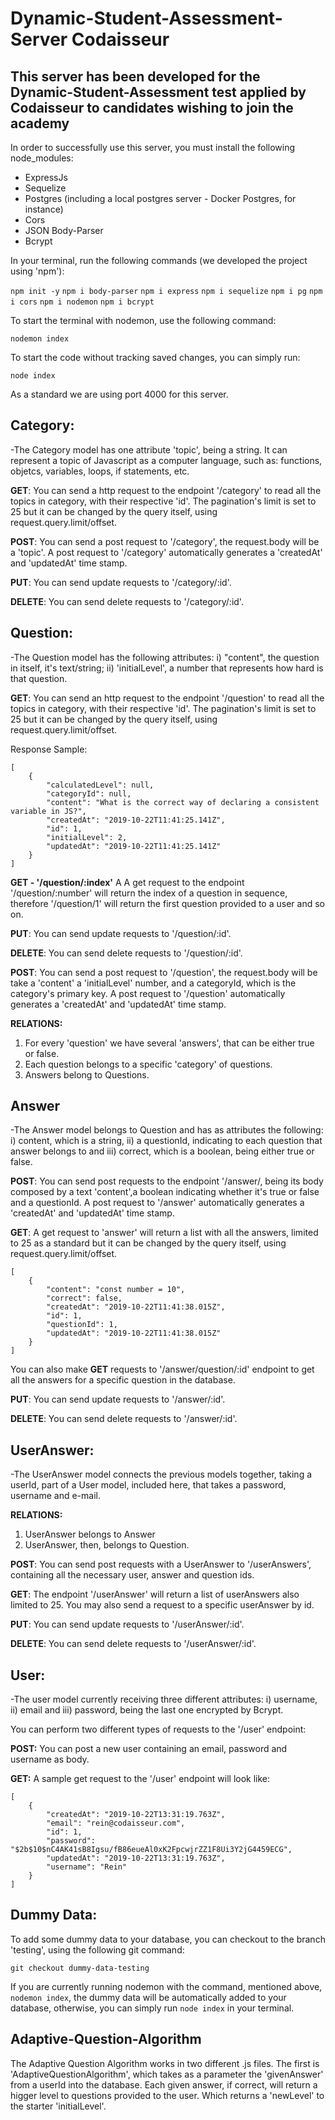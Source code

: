  # Dynamic-Student-Assessment-Server Codaisseur

 ## This server has been developed for the Dynamic-Student-Assessment test applied by Codaisseur to candidates wishing to join the academy

 In order to successfully use this server, you must install the following node_modules:

 - ExpressJs
 - Sequelize 
 - Postgres (including a local postgres server - Docker Postgres, for instance)
 - Cors 
 - JSON Body-Parser
 - Bcrypt

 In your terminal, run the following commands (we developed the project using 'npm'):

 `npm init -y`
 `npm i body-parser`
 `npm i express`
 `npm i sequelize`
 `npm i pg`
 `npm i cors`
 `npm i nodemon`
 `npm i bcrypt`

 To start the terminal with nodemon, use the following command:

 `nodemon index`
 
 To start the code without tracking saved changes, you can simply run:

 `node index`

 As a standard we are using port 4000 for this server.

 ## Category:

-The Category model has one attribute 'topic', being a string. It can represent a topic of Javascript as a computer language, such as: functions, objetcs, variables, loops, if statements, etc.

**GET**: You can send a http request to the endpoint 
'/category' to read all the topics in category, with their respective 'id'. The pagination's limit is set to 25 but it can be changed by the query itself, using request.query.limit/offset.

**POST**: You can send a post request to '/category', the request.body will be a 'topic'. A post request to '/category' automatically generates a 'createdAt' and 'updatedAt' time stamp.

**PUT**: You can send update requests to '/category/:id'.

**DELETE**: You can send delete requests to '/category/:id'.

## Question:

-The Question model has the following attributes: i) "content", the question in itself, it's text/string; ii) 'initialLevel', a number that represents how hard is that question.

**GET**: You can send an http request to the endpoint 
'/question' to read all the topics in category, with their respective 'id'. The pagination's limit is set to 25 but it can be changed by the query itself, using request.query.limit/offset. 

Response Sample:

```
[
    {
        "calculatedLevel": null,
        "categoryId": null,
        "content": "What is the correct way of declaring a consistent variable in JS?",
        "createdAt": "2019-10-22T11:41:25.141Z",
        "id": 1,
        "initialLevel": 2,
        "updatedAt": "2019-10-22T11:41:25.141Z"
    }
]
```

**GET - '/question/:index'** A
A get request to the endpoint '/question/:number' will return the index of a question in sequence, therefore '/question/1' will return the first question provided to a user and so on. 

**PUT**: You can send update requests to '/question/:id'.

**DELETE**: You can send delete requests to '/question/:id'.

**POST**: You can send a post request to '/question', the request.body will be take a 'content' a 'initialLevel' number, and a categoryId, which is the category's primary key. A post request to '/question' automatically generates a 'createdAt' and 'updatedAt' time stamp.

**RELATIONS:** 
1) For every 'question' we have several 'answers', that can be either true or false.
2) Each question belongs to a specific 'category' of questions.
3) Answers belong to Questions.

## Answer

-The Answer model belongs to Question and has as attributes the following: i) content, which is a string, ii) a questionId, indicating to each question that answer belongs to and iii) correct, which is a boolean, being either true or false.

**POST**: You can send post requests to the endpoint '/answer/, being its body composed by a text 'content',a boolean indicating whether it's true or false and a questionId. A post request to '/answer' automatically generates a 'createdAt' and 'updatedAt' time stamp.

**GET**: A get request to 'answer' will return a list with all the answers, limited to 25 as a standard but it can be changed by the query itself, using request.query.limit/offset. 

```
[
    {
        "content": "const number = 10",
        "correct": false,
        "createdAt": "2019-10-22T11:41:38.015Z",
        "id": 1,
        "questionId": 1,
        "updatedAt": "2019-10-22T11:41:38.015Z"
    }
]
```

You can also make **GET** requests to '/answer/question/:id' endpoint to get all the answers for a specific question in the database.

**PUT**: You can send update requests to '/answer/:id'.

**DELETE**: You can send delete requests to '/answer/:id'.

## UserAnswer:

-The UserAnswer model connects the previous models together, taking a userId, part of a User model, included here, that takes a password, username and e-mail. 

**RELATIONS:**

1) UserAnswer belongs to Answer
2) UserAnswer, then, belongs to Question.

**POST**: You can send post requests with a UserAnswer to '/userAnswers', containing all the necessary user, answer and question ids.

**GET**: The endpoint '/userAnswer' will return a list of userAnswers also limited to 25. You may also send a request to a specific userAnswer by id.

**PUT**: You can send update requests to '/userAnswer/:id'.

**DELETE**: You can send delete requests to '/userAnswer/:id'.

## User:

-The user model currently receiving three different attributes: i) username, ii) email and iii) password, being the last one encrypted by Bcrypt.

You can perform two different types of requests to the '/user' endpoint:

**POST:** You can post a new user containing an email, password and username as body.
 
**GET:** A sample get request to the '/user' endpoint will look like:

```
[
    {
        "createdAt": "2019-10-22T13:31:19.763Z",
        "email": "rein@codaisseur.com",
        "id": 1,
        "password": "$2b$10$nC4AK41sB8Igsu/fB86eueAl0xK2FpcwjrZZ1F8Ui3Y2jG4459ECG",
        "updatedAt": "2019-10-22T13:31:19.763Z",
        "username": "Rein"
    }
]
```

## Dummy Data:

To add some dummy data to your database, you can checkout to the branch 'testing', using the following git command:

```
git checkout dummy-data-testing
```

If you are currently running nodemon with the command, mentioned above, `nodemon index`, the dummy data will be automatically added to your database, otherwise, you can simply run `node index` in your terminal. 

## Adaptive-Question-Algorithm

The Adaptive Question Algorithm works in two different .js files. The first is 'AdaptiveQuestionAlgorithm', which takes as a parameter the 'givenAnswer' from a userId into the database. Each given answer, if correct, will return a higger level to questions provided to the user. Which returns a 'newLevel' to the starter 'initialLevel'.

